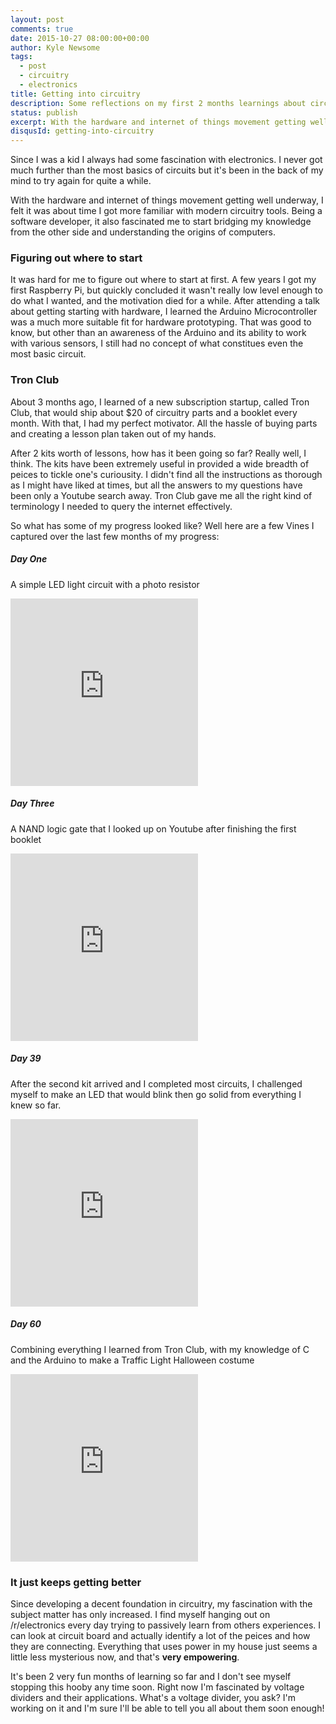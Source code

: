 ```yaml
---
layout: post
comments: true
date: 2015-10-27 08:00:00+00:00
author: Kyle Newsome
tags:
  - post
  - circuitry
  - electronics
title: Getting into circuitry
description: Some reflections on my first 2 months learnings about circuitry
status: publish
excerpt: With the hardware and internet of things movement getting well underway, I felt it was about time I got more familiar with modern circuitry tools
disqusId: getting-into-circuitry
---
```


Since I was a kid I always had some fascination with electronics. I never got much further than the most basics of circuits but it's been in the back of my mind to try again for quite a while.

With the hardware and internet of things movement getting well underway, I felt it was about time I got more familiar with modern circuitry tools. Being a software developer, it also fascinated me to start bridging my knowledge from the other side and understanding the origins of computers.

### Figuring out where to start

It was hard for me to figure out where to start at first. A few years I got my first Raspberry Pi, but quickly concluded it wasn't really low level enough to do what I wanted, and the motivation died for a while. After attending a talk about getting starting with hardware, I learned the Arduino Microcontroller was a much more suitable fit for hardware prototyping. That was good to know, but other than an awareness of the Arduino and its ability to work with various sensors, I still had no concept of what constitues even the most basic circuit.

### Tron Club

About 3 months ago, I learned of a new subscription startup, called Tron Club, that would ship about $20 of circuitry parts and a booklet every month. With that, I had my perfect motivator. All the hassle of buying parts and creating a lesson plan taken out of my hands.

After 2 kits worth of lessons, how has it been going so far? Really well, I think. The kits have been extremely useful in provided a wide breadth of peices to tickle one's curiousity. I didn't find all the instructions as thorough as I might have liked at times, but all the answers to my questions have been only a Youtube search away. Tron Club gave me all the right kind of terminology I needed to query the internet effectively.

So what has some of my progress looked like? Well here are a few Vines I captured over the last few months of my progress:

##### Day One

A simple LED light circuit with a photo resistor
<iframe src="https://vine.co/v/ew6HxWdjKXL/embed/simple" width="300" height="300" frameborder="0"></iframe><script src="https://platform.vine.co/static/scripts/embed.js"></script>

##### Day Three

A NAND logic gate that I looked up on Youtube after finishing the first booklet
<iframe src="https://vine.co/v/ewYeHHiTPvw/embed/simple" width="300" height="300" frameborder="0"></iframe><script src="https://platform.vine.co/static/scripts/embed.js"></script>

##### Day 39
After the second kit arrived and I completed most circuits, I challenged myself to make an LED that would blink then go solid from everything I knew so far.
<iframe src="https://vine.co/v/ePBtun621ut/embed/simple" width="300" height="300" frameborder="0"></iframe><script src="https://platform.vine.co/static/scripts/embed.js"></script>

##### Day 60
Combining everything I learned from Tron Club, with my knowledge of C and the Arduino to make a Traffic Light Halloween costume
<iframe src="https://vine.co/v/e0TWPQvVvmq/embed/simple" width="300" height="300" frameborder="0"></iframe><script src="https://platform.vine.co/static/scripts/embed.js"></script>

### It just keeps getting better

Since developing a decent foundation in circuitry, my fascination with the subject matter has only increased. I find myself hanging out on /r/electronics every day trying to passively learn from others experiences. I can look at circuit board and actually identify a lot of the peices and how they are connecting. Everything that uses power in my house just seems a little less mysterious now, and that's __very empowering__.

It's been 2 very fun months of learning so far and I don't see myself stopping this hooby any time soon. Right now I'm fascinated by voltage dividers and their applications. What's a voltage divider, you ask? I'm working on it and I'm sure I'll be able to tell you all about them soon enough!


